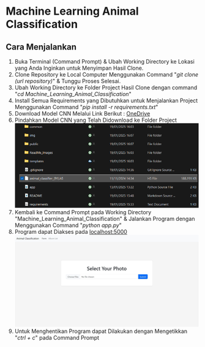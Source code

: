# Machine Learning Animal Classification

## Cara Menjalankan
1. Buka Terminal (Command Prompt) & Ubah Working Directory ke Lokasi yang Anda Inginkan untuk Menyimpan Hasil Clone.
2. Clone Repository ke Local Computer Menggunakan Command "*git clone (url repository)*" & Tunggu Proses Selesai.
3. Ubah Working Directory ke Folder Project Hasil Clone dengan command "*cd Machine_Learning_Animal_Classification*"
4. Install Semua Requirements yang Dibutuhkan untuk Menjalankan Project Menggunakan Command "*pip install -r requirements.txt*"
5. Download Model CNN Melalui Link Berikut : [OneDrive](https://mikroskilacid-my.sharepoint.com/:u:/g/personal/211111669_students_mikroskil_ac_id/ERiMQyjMXPlNkQ07Bx2U5GMBfdHY674ta0CXASfpv2NxWQ?e=FbSJVv)
6. Pindahkan Model CNN yang Telah Didownload ke Folder Project
   ![Image](ReadMe_Images/Readme_Image_(File_Directory).png)
8. Kembali ke Command Prompt pada Working Directory "Machine_Learning_Animal_Classification" & Jalankan Program dengan Menggunakan Command "*python app.py*"
9. Program dapat Diakses pada [localhost:5000](http://localhost:5000)
    ![Image](ReadMe_Images/Home_Screen.jpeg)
11. Untuk Menghentikan Program dapat Dilakukan dengan Mengetikkan "*ctrl + c*" pada Command Prompt
